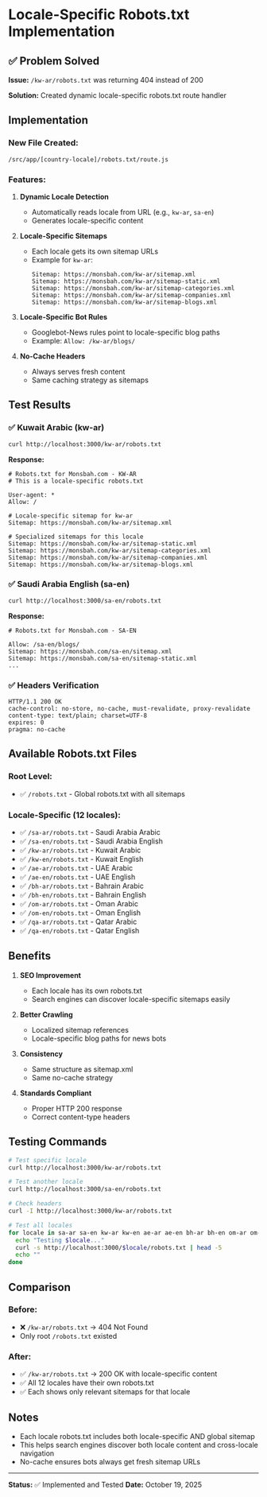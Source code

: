 # Locale-Specific Robots.txt Implementation

## ✅ Problem Solved

**Issue:** `/kw-ar/robots.txt` was returning 404 instead of 200

**Solution:** Created dynamic locale-specific robots.txt route handler

## Implementation

### New File Created:
`/src/app/[country-locale]/robots.txt/route.js`

### Features:

1. **Dynamic Locale Detection**
   - Automatically reads locale from URL (e.g., `kw-ar`, `sa-en`)
   - Generates locale-specific content

2. **Locale-Specific Sitemaps**
   - Each locale gets its own sitemap URLs
   - Example for `kw-ar`:
     ```
     Sitemap: https://monsbah.com/kw-ar/sitemap.xml
     Sitemap: https://monsbah.com/kw-ar/sitemap-static.xml
     Sitemap: https://monsbah.com/kw-ar/sitemap-categories.xml
     Sitemap: https://monsbah.com/kw-ar/sitemap-companies.xml
     Sitemap: https://monsbah.com/kw-ar/sitemap-blogs.xml
     ```

3. **Locale-Specific Bot Rules**
   - Googlebot-News rules point to locale-specific blog paths
   - Example: `Allow: /kw-ar/blogs/`

4. **No-Cache Headers**
   - Always serves fresh content
   - Same caching strategy as sitemaps

## Test Results

### ✅ Kuwait Arabic (kw-ar)
```bash
curl http://localhost:3000/kw-ar/robots.txt
```

**Response:**
```
# Robots.txt for Monsbah.com - KW-AR
# This is a locale-specific robots.txt

User-agent: *
Allow: /

# Locale-specific sitemap for kw-ar
Sitemap: https://monsbah.com/kw-ar/sitemap.xml

# Specialized sitemaps for this locale
Sitemap: https://monsbah.com/kw-ar/sitemap-static.xml
Sitemap: https://monsbah.com/kw-ar/sitemap-categories.xml
Sitemap: https://monsbah.com/kw-ar/sitemap-companies.xml
Sitemap: https://monsbah.com/kw-ar/sitemap-blogs.xml
```

### ✅ Saudi Arabia English (sa-en)
```bash
curl http://localhost:3000/sa-en/robots.txt
```

**Response:**
```
# Robots.txt for Monsbah.com - SA-EN

Allow: /sa-en/blogs/
Sitemap: https://monsbah.com/sa-en/sitemap.xml
Sitemap: https://monsbah.com/sa-en/sitemap-static.xml
...
```

### ✅ Headers Verification
```
HTTP/1.1 200 OK
cache-control: no-store, no-cache, must-revalidate, proxy-revalidate
content-type: text/plain; charset=UTF-8
expires: 0
pragma: no-cache
```

## Available Robots.txt Files

### Root Level:
- ✅ `/robots.txt` - Global robots.txt with all sitemaps

### Locale-Specific (12 locales):
- ✅ `/sa-ar/robots.txt` - Saudi Arabia Arabic
- ✅ `/sa-en/robots.txt` - Saudi Arabia English
- ✅ `/kw-ar/robots.txt` - Kuwait Arabic
- ✅ `/kw-en/robots.txt` - Kuwait English
- ✅ `/ae-ar/robots.txt` - UAE Arabic
- ✅ `/ae-en/robots.txt` - UAE English
- ✅ `/bh-ar/robots.txt` - Bahrain Arabic
- ✅ `/bh-en/robots.txt` - Bahrain English
- ✅ `/om-ar/robots.txt` - Oman Arabic
- ✅ `/om-en/robots.txt` - Oman English
- ✅ `/qa-ar/robots.txt` - Qatar Arabic
- ✅ `/qa-en/robots.txt` - Qatar English

## Benefits

1. **SEO Improvement**
   - Each locale has its own robots.txt
   - Search engines can discover locale-specific sitemaps easily
   
2. **Better Crawling**
   - Localized sitemap references
   - Locale-specific blog paths for news bots

3. **Consistency**
   - Same structure as sitemap.xml
   - Same no-cache strategy

4. **Standards Compliant**
   - Proper HTTP 200 response
   - Correct content-type headers

## Testing Commands

```bash
# Test specific locale
curl http://localhost:3000/kw-ar/robots.txt

# Test another locale
curl http://localhost:3000/sa-en/robots.txt

# Check headers
curl -I http://localhost:3000/kw-ar/robots.txt

# Test all locales
for locale in sa-ar sa-en kw-ar kw-en ae-ar ae-en bh-ar bh-en om-ar om-en qa-ar qa-en; do
  echo "Testing $locale..."
  curl -s http://localhost:3000/$locale/robots.txt | head -5
  echo ""
done
```

## Comparison

### Before:
- ❌ `/kw-ar/robots.txt` → 404 Not Found
- Only root `/robots.txt` existed

### After:
- ✅ `/kw-ar/robots.txt` → 200 OK with locale-specific content
- ✅ All 12 locales have their own robots.txt
- ✅ Each shows only relevant sitemaps for that locale

## Notes

- Each locale robots.txt includes both locale-specific AND global sitemap
- This helps search engines discover both locale content and cross-locale navigation
- No-cache ensures bots always get fresh sitemap URLs

---
**Status:** ✅ Implemented and Tested
**Date:** October 19, 2025
